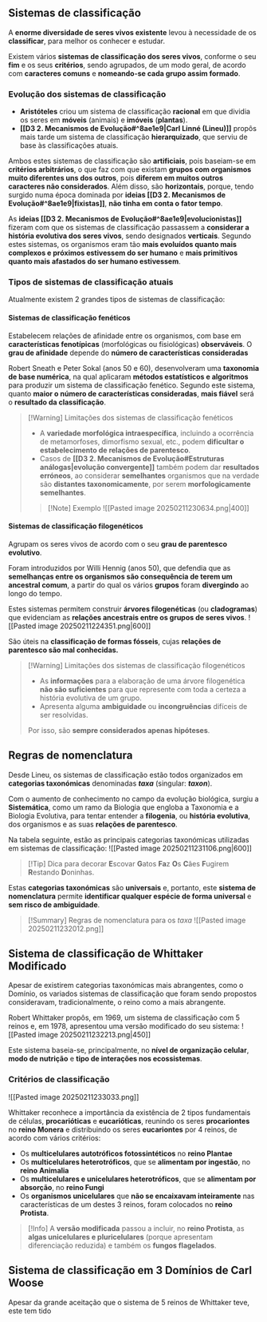 ## Sistemas de classificação
A **enorme diversidade de seres vivos existente** levou à necessidade de os **classificar**, para melhor os conhecer e estudar.

Existem vários **sistemas de classificação dos seres vivos**, conforme o seu **fim** e os seus **critérios**, sendo agrupados, de um modo geral, de acordo com **caracteres comuns** e **nomeando-se cada grupo assim formado**.
### Evolução dos sistemas de classificação
- **Aristóteles** criou um sistema de classificação **racional** em que dividia os seres em **móveis** (animais) e **imóveis** (**plantas**).
- **[[D3 2. Mecanismos de Evolução#^8ae1e9|Carl Linné (Lineu)]]** propôs mais tarde um sistema de classificação **hierarquizado**, que serviu de base às classificações atuais.

Ambos estes sistemas de classificação são **artificiais**, pois baseiam-se em **critérios arbitrários**, o que faz com que existam **grupos com organismos muito diferentes uns dos outros**, pois **diferem em muitos outros caracteres não considerados**.
Além disso, são **horizontais**, porque, tendo surgido numa época dominada por **ideias [[D3 2. Mecanismos de Evolução#^8ae1e9|fixistas]]**, **não tinha em conta o fator tempo**.

As **ideias [[D3 2. Mecanismos de Evolução#^8ae1e9|evolucionistas]]** fizeram com que os sistemas de classificação passassem a **considerar a história evolutiva dos seres vivos**, sendo designados **verticais**. Segundo estes sistemas, os organismos eram tão **mais evoluídos quanto mais complexos e próximos estivessem do ser humano** e **mais primitivos quanto mais afastados do ser humano estivessem**.

### Tipos de sistemas de classificação atuais
Atualmente existem 2 grandes tipos de sistemas de classificação:
#### Sistemas de classificação fenéticos
Estabelecem relações de afinidade entre os organismos, com base em **características fenotípicas** (morfológicas ou fisiológicas) **observáveis**.
O **grau de afinidade** depende do **número de características consideradas**

Robert Sneath e Peter Sokal (anos 50 e 60), desenvolveram uma **taxonomia de base numérica**, na qual aplicaram **métodos estatísticos e algoritmos** para produzir um sistema de classificação fenético.
Segundo este sistema, quanto **maior o número de características consideradas**, **mais fiável** será o **resultado da classificação**.
>[!Warning] Limitações dos sistemas de classificação fenéticos
>- A **variedade morfológica intraespecífica**, incluindo a ocorrência de metamorfoses, dimorfismo sexual, etc., podem **dificultar o estabelecimento de relações de parentesco**.
>- Casos de **[[D3 2. Mecanismos de Evolução#Estruturas análogas|evolução convergente]]** também podem dar **resultados erróneos**, ao considerar **semelhantes** organismos que na verdade são **distantes taxonomicamente**, por serem **morfologicamente semelhantes**.
>  >[!Note] Exemplo
>  >![[Pasted image 20250211230634.png|400]]
#### Sistemas de classificação filogenéticos
Agrupam os seres vivos de acordo com o seu **grau de parentesco evolutivo**.

Foram introduzidos por Willi Hennig (anos 50), que defendia que as **semelhanças entre os organismos são consequência de terem um ancestral comum**, a partir do qual os vários **grupos** foram **divergindo** ao longo do tempo.

Estes sistemas permitem construir **árvores filogenéticas** (ou **cladogramas**) que evidenciam as **relações ancestrais entre os grupos de seres vivos**.
![[Pasted image 20250211224351.png|600]]

São úteis na **classificação de formas fósseis**, cujas **relações de parentesco são mal conhecidas.**

>[!Warning] Limitações dos sistemas de classificação filogenéticos
>- As **informações** para a elaboração de uma árvore filogenética **não são suficientes** para que represente com toda a certeza a história evolutiva de um grupo.
>- Apresenta alguma **ambiguidade** ou **incongruências** difíceis de ser resolvidas.
>
>Por isso, são **sempre considerados apenas hipóteses**.

## Regras de nomenclatura
Desde Lineu, os sistemas de classificação estão todos organizados em **categorias taxonómicas** denominadas _**taxa**_ (singular: _**taxon**_).

Com o aumento de conhecimento no campo da evolução biológica, surgiu a **Sistemática**, como um ramo da Biologia que engloba a Taxonomia e a Biologia Evolutiva, para tentar entender a **filogenia**, ou **história evolutiva**, dos organismos e as suas **relações de parentesco**.

Na tabela seguinte, estão as principais categorias taxonómicas utilizadas em sistemas de classificação:
![[Pasted image 20250211231106.png|600]]
>[!Tip] Dica para decorar
>**E**scovar **G**atos **Fa**z **O**s **C**ães **F**ugirem **R**estando **D**oninhas. 

Estas **categorias taxonómicas** são **universais** e, portanto, este **sistema de nomenclatura** permite **identificar qualquer espécie de forma universal** e **sem risco de ambiguidade**.

>[!Summary] Regras de nomenclatura para os *taxa*
>![[Pasted image 20250211232012.png]]

## Sistema de classificação de Whittaker Modificado
Apesar de existirem categorias taxonómicas mais abrangentes, como o Domínio, os variados sistemas de classificação que foram sendo propostos consideravam, tradicionalmente, o reino como a mais abrangente.

Robert Whittaker propôs, em 1969, um sistema de classificação com 5 reinos e, em 1978, apresentou uma versão modificado do seu sistema:
![[Pasted image 20250211232213.png|450]]

Este sistema baseia-se, principalmente, no **nível de organização celular**, **modo de nutrição** e **tipo de interações nos ecossistemas**.
### Critérios de classificação
![[Pasted image 20250211233033.png]]

Whittaker reconhece a importância da existência de 2 tipos fundamentais de células, **procarióticas** e **eucarióticas**, reunindo os seres **procariontes** no **reino Monera** e distribuindo os seres **eucariontes** por 4 reinos, de acordo com vários critérios:
- Os **multicelulares autotróficos fotossintéticos** no **reino Plantae**
- Os **multicelulares heterotróficos**, que se **alimentam por ingestão**, no **reino Animalia**
- Os **multicelulares e unicelulares heterotróficos**, que se **alimentam por absorção**, no **reino Fungi**
- Os **organismos unicelulares** que **não se encaixavam inteiramente** nas características de um destes 3 reinos, foram colocados no **reino Protista**.
>[!Info]
>A **versão modificada** passou a incluir, no **reino Protista**, as **algas unicelulares e pluricelulares** (porque apresentam diferenciação reduzida) e também os **fungos flagelados**.

## Sistema de classificação em 3 Domínios de Carl Woose
Apesar da grande aceitação que o sistema de 5 reinos de Whittaker teve, este tem tido